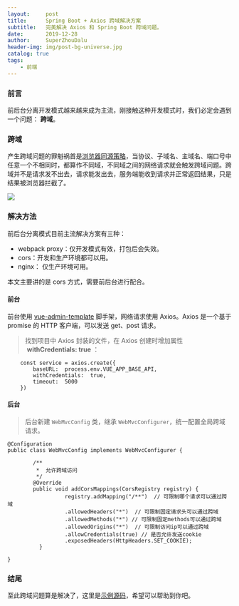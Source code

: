 ```yaml
---
layout:     post
title:      Spring Boot + Axios 跨域解决方案
subtitle:   完美解决 Axios 和 Spring Boot 跨域问题。
date:       2019-12-28
author:     SuperZhouDalu
header-img: img/post-bg-universe.jpg
catalog: true
tags:                              
    - 前端
---
```


### 前言

前后台分离开发模式越来越来成为主流，刚接触这种开发模式时，我们必定会遇到一个问题： **跨域**。

### 跨域

产生跨域问题的罪魁祸首是[浏览器同源策略](https://developer.mozilla.org/zh-CN/docs/Web/Security/Same-origin_policy)，当协议、子域名、主域名、端口号中任意一个不相同时，都算作不同域，不同域之间的网络请求就会触发跨域问题。跨域并不是请求发不出去，请求能发出去，服务端能收到请求并正常返回结果，只是结果被浏览器拦截了。

![](http://ww1.sinaimg.cn/large/005yqb1Zly1gacj705ophj318a024q33.jpg)

### 解决方法

前后台分离模式目前主流解决方案有三种：

* webpack proxy：仅开发模式有效，打包后会失效。
* cors：开发和生产环境都可以用。
* nginx： 仅生产环境可用。

本文主要讲的是 cors 方式，需要前后台进行配合。

#### 前台

前台使用 [vue-admin-template](https://github.com/PanJiaChen/vue-admin-template) 脚手架，网络请求使用 Axios。Axios 是一个基于 promise 的 HTTP 客户端，可以发送 get、post 请求。

>找到项目中 Axios 封装的文件，在 Axios 创建时增加属性  **withCredentials: true** ：

```
    const service = axios.create({
        baseURL:  process.env.VUE_APP_BASE_API,
        withCredentials:  true,
        timeout:  5000
    })
```

#### 后台

>后台新建 `WebMvcConfig` 类，继承 `WebMvcConfigurer`，统一配置全局跨域请求。

```
@Configuration
public class WebMvcConfig implements WebMvcConfigurer {

        /**
         *  允许跨域访问
         */
        @Override
        public void addCorsMappings(CorsRegistry registry) {
                  registry.addMapping("/**")  // 可限制哪个请求可以通过跨域
                  .allowedHeaders("*")  // 可限制固定请求头可以通过跨域
                  .allowedMethods("*") // 可限制固定methods可以通过跨域
                  .allowedOrigins("*")  // 可限制访问ip可以通过跨域
                  .allowCredentials(true) // 是否允许发送cookie
                  .exposedHeaders(HttpHeaders.SET_COOKIE);
          }
          
}
```

### 结尾

至此跨域问题算是解决了，这里是[示例源码](https://github.com/superZhouDaLu/BlogExample/tree/master/SpringBoot_Axios_Cors)，希望可以帮助到你吧。
